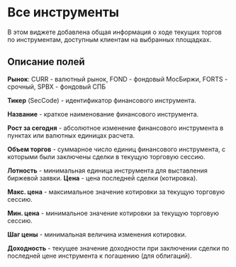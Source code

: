 # Все инструменты

В этом виджете добавлена общая информация о ходе текущих торгов по инструментам, доступным клиентам на выбранных площадках.

## Описание полей

**Рынок**: CURR - валютный рынок, FOND - фондовый МосБиржи, FORTS - срочный, SPBX - фондовый СПБ

**Тикер** (SecCode) - идентификатор финансового инструмента.

**Название** - краткое наименование финансового инструмента.

**Рост за сегодня** - абсолютное изменение финансового инструмента в пунктах или валютных единицах расчета.

**Объем торгов** - суммарное число единиц финансового инструмента, с которыми были заключены сделки в текущую торговую сессию.

**Лотность** - минимальная единица инструмента для выставления биржевой заявки. **Цена** - цена последней сделки (котировка).

**Макс. цена** - максимальное значение котировки за текущую торговую сессию.

**Мин. цена** - минимальное значение котировки за текущую торговую сессию.

**Шаг цены** - минимальная величина изменения котировки.

**Доходность** - текущее значение доходности при заключении сделки по последней цене инструмента к погашению (для облигаций).

